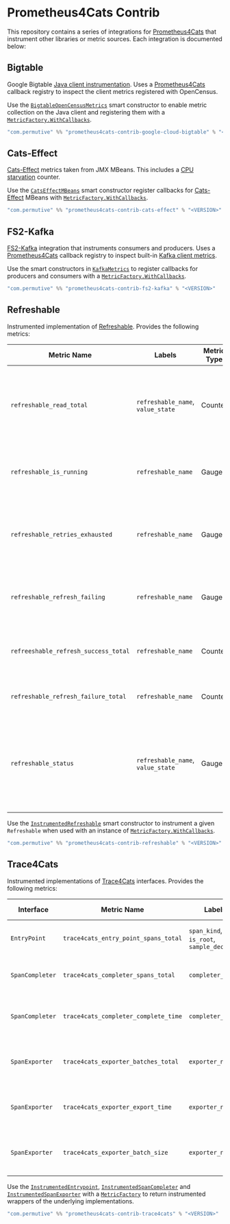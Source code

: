 # Prometheus4Cats Contrib

This repository contains a series of integrations for [Prometheus4Cats] that instrument other libraries or metric
sources. Each integration is documented below:

## Bigtable

Google Bigtable [Java client instrumentation](https://cloud.google.com/bigtable/docs/client-side-metrics).
Uses a [Prometheus4Cats] callback registry to inspect the client metrics registered with OpenCensus.

Use the [`BigtableOpenCensusMetrics`](bigtable/src/main/scala/prometheus4cats/bigtable/BigtableOpenCensusMetrics.scala)
smart constructor to enable metric collection on the Java client and registering them with a
[`MetricFactory.WithCallbacks`].

```sbt
"com.permutive" %% "prometheus4cats-contrib-google-cloud-bigtable" % "<VERSION>"
```

## Cats-Effect

[Cats-Effect] metrics taken from JMX MBeans. This includes a
[CPU starvation](https://typelevel.org/cats-effect/docs/core/starvation-and-tuning) counter.

Use the [`CatsEffectMBeans`](cats-effect/src/main/scala/prometheus4cats/catseffect/CatsEffectMBeans.scala)
smart constructor register callbacks for [Cats-Effect] MBeans with [`MetricFactory.WithCallbacks`].

```sbt
"com.permutive" %% "prometheus4cats-contrib-cats-effect" % "<VERSION>"
```

## FS2-Kafka

[FS2-Kafka] integration that instruments consumers and producers. Uses a [Prometheus4Cats] callback registry to inspect
built-in [Kafka client metrics](https://docs.confluent.io/platform/current/kafka/monitoring.html#).

Use the smart constructors in [`KafkaMetrics`](fs2-kafka/src/main/scala/prometheus4cats/fs2kafka/KafkaMetrics.scala)
to register callbacks for producers and consumers with a [`MetricFactory.WithCallbacks`].

```sbt
"com.permutive" %% "prometheus4cats-contrib-fs2-kafka" % "<VERSION>"
```

## Refreshable

Instrumented implementation of [Refreshable]. Provides the following metrics:

| Metric Name                          | Labels                            | Metric Type | Description                                                                                                 |
|--------------------------------------|-----------------------------------|-------------|-------------------------------------------------------------------------------------------------------------|
| `refreshable_read_total`             | `refreshable_name`, `value_state` | Counter     | Number of times this Refreshable has been read, with a label denoting the state of the value                |
| `refreshable_is_running`             | `refreshable_name`                | Gauge       | Whether this Refreshable is running - `1` if true, `0` if false                                             |
| `refreshable_retries_exhausted`      | `refreshable_name`                | Gauge       | Whether retries have been exhausted for this Refreshable - `1` if true, `0` if false                        |
| `refreshable_refresh_failing`        | `refreshable_name`                | Gauge       | Whether refresh is currently failing - `1` if true, `0` if false                                            |
| `refreeshable_refresh_success_total` | `refreshable_name`                | Counter     | Number of times the refresh operation has succeeded                                                         |
| `refreshable_refresh_failure_total`  | `refreshable_name`                | Counter     | Number of times refresh failed                                                                              |
| `refreshable_status`                 | `refreshable_name`, `value_state` | Gauge       | The current status of this Refreshable - a value of `1` against the label value indicates the current state |

Use the [`InstrumentedRefreshable`](refreshable/src/main/scala/prometheus4cats/refreshable/InstrumentedRefreshable.scala)
smart constructor to instrument a given `Refreshable` when used with an instance of [`MetricFactory.WithCallbacks`].

```sbt
"com.permutive" %% "prometheus4cats-contrib-refreshable" % "<VERSION>"
```

## Trace4Cats

Instrumented implementations of [Trace4Cats] interfaces. Provides the following metrics:

| Interface       | Metric Name                          | Labels                                    | Metric Type | Description                                        |
|-----------------|--------------------------------------|-------------------------------------------|-------------|----------------------------------------------------|
| `EntryPoint`    | `trace4cats_entry_point_spans_total` | `span_kind`, `is_root`, `sample_decision` | Counter     | Total number of spans created                      |
| `SpanCompleter` | `trace4cats_completer_spans_total`   | `completer_name`                          | Counter     | Total number of spans completed                    |
| `SpanCompleter` | `trace4cats_completer_complete_time` | `completer_name`                          | Histogram   | Time it takes to complete a span in seconds        |
| `SpanExporter`  | `trace4cats_exporter_batches_total`  | `exporter_name`                           | Counter     | Total number of batches sent via this exporter     |
| `SpanExporter`  | `trace4cats_exporter_export_time`    | `exporter_name`                           | Histogram   | Time it takes to export a span batch in seconds    |
| `SpanExporter`  | `trace4cats_exporter_batch_size`     | `exporter_name`                           | Histogram   | Size distribution of batches sent by this exporter |

Use the [`InstrumentedEntrypoint`](trace4cats/src/main/scala/prometheus4cats/trace4cats/InstrumentedEntrypoint.scala),
[`InstrumentedSpanCompleter`](trace4cats/src/main/scala/prometheus4cats/trace4cats/InstrumentedSpanCompleter.scala) and
[`InstrumentedSpanExporter`](trace4cats/src/main/scala/prometheus4cats/trace4cats/InstrumentedSpanExporter.scala) with
a [`MetricFactory`] to return instrumented wrappers of the underlying implementations.

```sbt
"com.permutive" %% "prometheus4cats-contrib-trace4cats" % "<VERSION>"
```

[Cats-Effect]: https://typelevel.org/cats-effect
[FS2-Kafka]: https://fd4s.github.io/fs2-kafka/
[Refreshable]: https://github.com/permutive-engineering/refreshable
[Trace4Cats]: https://github.com/trace4cats/trace4cats
[Prometheus4Cats]: https://github.com/permutive-engineering/prometheus4cats

[`MetricFactory`]: https://permutive-engineering.github.io/prometheus4cats/interface/metric-factory.html
[`MetricFactory.WithCallbacks`]: https://permutive-engineering.github.io/prometheus4cats/interface/metric-factory.html
